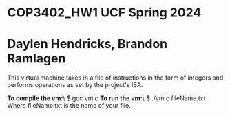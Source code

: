 # COP3402_HW1 UCF Spring 2024
# Daylen Hendricks, Brandon Ramlagen
This virtual machine takes in a file of instructions in the form of integers and performs operations as set by the project's ISA.

**To compile the vm:**\ 
$ gcc vm.c
**To run the vm:**\ 
$ ./vm.c fileName.txt
Where fileName.txt is the name of your file.
